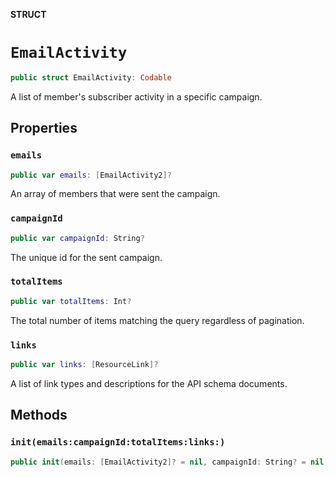 **STRUCT**

# `EmailActivity`

```swift
public struct EmailActivity: Codable
```

A list of member&#x27;s subscriber activity in a specific campaign.

## Properties
### `emails`

```swift
public var emails: [EmailActivity2]?
```

An array of members that were sent the campaign.

### `campaignId`

```swift
public var campaignId: String?
```

The unique id for the sent campaign.

### `totalItems`

```swift
public var totalItems: Int?
```

The total number of items matching the query regardless of pagination.

### `links`

```swift
public var links: [ResourceLink]?
```

A list of link types and descriptions for the API schema documents.

## Methods
### `init(emails:campaignId:totalItems:links:)`

```swift
public init(emails: [EmailActivity2]? = nil, campaignId: String? = nil, totalItems: Int? = nil, links: [ResourceLink]? = nil)
```
